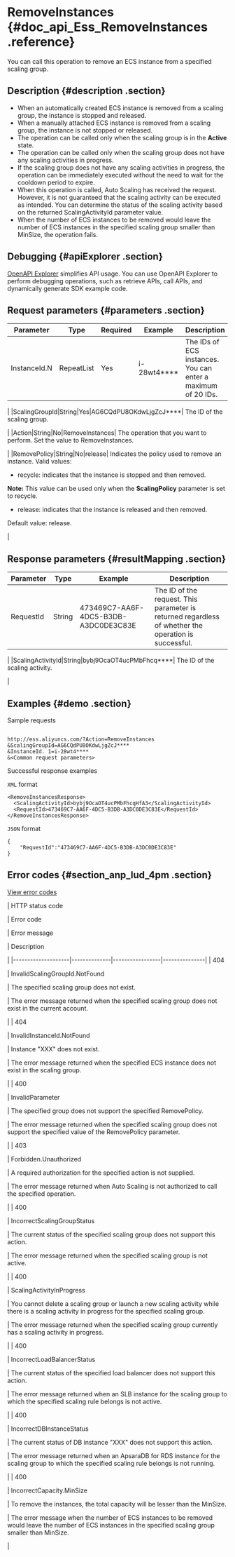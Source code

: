 # RemoveInstances {#doc_api_Ess_RemoveInstances .reference}

You can call this operation to remove an ECS instance from a specified scaling group.

## Description {#description .section}

-   When an automatically created ECS instance is removed from a scaling group, the instance is stopped and released.
-   When a manually attached ECS instance is removed from a scaling group, the instance is not stopped or released.
-   The operation can be called only when the scaling group is in the **Active** state.
-   The operation can be called only when the scaling group does not have any scaling activities in progress.
-   If the scaling group does not have any scaling activities in progress, the operation can be immediately executed without the need to wait for the cooldown period to expire.
-   When this operation is called, Auto Scaling has received the request. However, it is not guaranteed that the scaling activity can be executed as intended. You can determine the status of the scaling activity based on the returned ScalingActivityId parameter value.
-   When the number of ECS instances to be removed would leave the number of ECS instances in the specified scaling group smaller than MinSize, the operation fails.

## Debugging {#apiExplorer .section}

[OpenAPI Explorer](https://api.aliyun.com/#product=Ess&api=RemoveInstances) simplifies API usage. You can use OpenAPI Explorer to perform debugging operations, such as retrieve APIs, call APIs, and dynamically generate SDK example code.

## Request parameters {#parameters .section}

|Parameter|Type|Required|Example|Description|
|---------|----|--------|-------|-----------|
|InstanceId.N|RepeatList|Yes|i-28wt4\*\*\*\*| The IDs of ECS instances. You can enter a maximum of 20 IDs.

 |
|ScalingGroupId|String|Yes|AG6CQdPU8OKdwLjgZcJ\*\*\*\*| The ID of the scaling group.

 |
|Action|String|No|RemoveInstances| The operation that you want to perform. Set the value to RemoveInstances.

 |
|RemovePolicy|String|No|release| Indicates the policy used to remove an instance. Valid values:

 -   recycle: indicates that the instance is stopped and then removed.

**Note:** This value can be used only when the **ScalingPolicy** parameter is set to recycle.

-   release: indicates that the instance is released and then removed.

 Default value: release.

 |

## Response parameters {#resultMapping .section}

|Parameter|Type|Example|Description|
|---------|----|-------|-----------|
|RequestId|String|473469C7-AA6F-4DC5-B3DB-A3DC0DE3C83E| The ID of the request. This parameter is returned regardless of whether the operation is successful.

 |
|ScalingActivityId|String|bybj9OcaOT4ucPMbFhcq\*\*\*\*| The ID of the scaling activity.

 |

## Examples {#demo .section}

Sample requests

``` {#request_demo}

http://ess.aliyuncs.com/?Action=RemoveInstances
&ScalingGroupId=AG6CQdPU8OKdwLjgZcJ**** 
&InstanceId. 1=i-28wt4****
&<Common request parameters>

```

Successful response examples

`XML` format

``` {#xml_return_success_demo}
<RemoveInstancesResponse> 
  <ScalingActivityId>bybj9OcaOT4ucPMbFhcqHfA3</ScalingActivityId> 
  <RequestId>473469C7-AA6F-4DC5-B3DB-A3DC0DE3C83E</RequestId> 
</RemoveInstancesResponse> 

```

`JSON` format

``` {#json_return_success_demo}
{
	"RequestId":"473469C7-AA6F-4DC5-B3DB-A3DC0DE3C83E"
}
```

## Error codes {#section_anp_lud_4pm .section}

[View error codes](https://error-center.aliyun.com/status/product/Ess)

| HTTP status code

 | Error code

 | Error message

 | Description

 |
|--------------------|--------------|-----------------|---------------|
| 404

 | InvalidScalingGroupId.NotFound

 | The specified scaling group does not exist.

 | The error message returned when the specified scaling group does not exist in the current account.

 |
| 404

 | InvalidInstanceId.NotFound

 | Instance "XXX" does not exist.

 | The error message returned when the specified ECS instance does not exist in the scaling group.

 |
| 400

 | InvalidParameter

 | The specified group does not support the specified RemovePolicy.

 | The error message returned when the specified scaling group does not support the specified value of the RemovePolicy parameter.

 |
| 403

 | Forbidden.Unauthorized

 | A required authorization for the specified action is not supplied.

 | The error message returned when Auto Scaling is not authorized to call the specified operation.

 |
| 400

 | IncorrectScalingGroupStatus

 | The current status of the specified scaling group does not support this action.

 | The error message returned when the specified scaling group is not active.

 |
| 400

 | ScalingActivityInProgress

 | You cannot delete a scaling group or launch a new scaling activity while there is a scaling activity in progress for the specified scaling group.

 | The error message returned when the specified scaling group currently has a scaling activity in progress.

 |
| 400

 | IncorrectLoadBalancerStatus

 | The current status of the specified load balancer does not support this action.

 | The error message returned when an SLB instance for the scaling group to which the specified scaling rule belongs is not active.

 |
| 400

 | IncorrectDBInstanceStatus

 | The current status of DB instance "XXX" does not support this action.

 | The error message returned when an ApsaraDB for RDS instance for the scaling group to which the specified scaling rule belongs is not running.

 |
| 400

 | IncorrectCapacity.MinSize

 | To remove the instances, the total capacity will be lesser than the MinSize.

 | The error message when the number of ECS instances to be removed would leave the number of ECS instances in the specified scaling group smaller than MinSize.

 |


